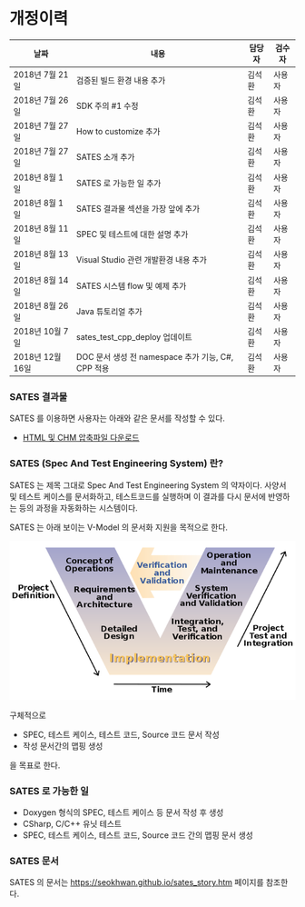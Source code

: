 # 개정이력

|  날짜  | 내용  | 담당자   | 검수자  | 
|---|---|---|---|
|  2018년 7월 21일 | 검증된 빌드 환경 내용 추가  | 김석환  |  사용자  |
|  2018년 7월 26일 | SDK 주의 #1 수정  | 김석환  |  사용자  |
|  2018년 7월 27일 | How to customize 추가  | 김석환  |  사용자  |
|  2018년 7월 27일 | SATES 소개 추가  | 김석환  |  사용자  |
|  2018년 8월 1일 | SATES 로 가능한 일 추가  | 김석환  |  사용자  |
|  2018년 8월 1일 | SATES 결과물 섹션을 가장 앞에 추가 | 김석환  |  사용자  |
|  2018년 8월 11일 | SPEC 및 테스트에 대한 설명 추가 | 김석환  |  사용자  |
|  2018년 8월 13일 | Visual Studio 관련 개발환경 내용 추가 | 김석환  |  사용자  |
|  2018년 8월 14일 | SATES 시스템 flow 및 예제 추가 | 김석환  |  사용자  |
|  2018년 8월 26일 | Java 튜토리얼 추가 | 김석환  |  사용자  |
|  2018년 10월 7일 | sates_test_cpp_deploy 업데이트 | 김석환  |  사용자  |
|  2018년 12월 16일 | DOC 문서 생성 전 namespace 추가 기능, C#, CPP 적용 | 김석환  |  사용자  |
 

### SATES 결과물
SATES 를 이용하면 사용자는 아래와 같은 문서를 작성할 수 있다.
- [HTML 및 CHM 압축파일 다운로드](https://github.com/seokhwan/sates/blob/master/build/sates_doc.zip)


### SATES (Spec And Test Engineering System) 란?
SATES 는 제목 그대로 Spec And Test Engineering System 의 약자이다. 사양서 및 테스트 케이스를 문서화하고, 테스트코드를 실행하며 이 결과를 다시 문서에 반영하는 등의 과정을 자동화하는 시스템이다. 

SATES 는 아래 보이는 V-Model 의 문서화 지원을 목적으로 한다.

![Alt text](resource/img/readme_img/vmodel_img.png "V Model 개념도, 출처 : https://en.wikipedia.org/wiki/V-Model_(software_development)")


구체적으로 

- SPEC, 테스트 케이스, 테스트 코드, Source 코드 문서 작성
- 작성 문서간의 맵핑 생성 

을 목표로 한다.

### SATES 로 가능한 일
- Doxygen 형식의 SPEC, 테스트 케이스 등 문서 작성 후 생성
- CSharp, C/C++ 유닛 테스트
- SPEC, 테스트 케이스, 테스트 코드, Source 코드 간의 맵핑 문서 생성

### SATES 문서
SATES 의 문서는 https://seokhwan.github.io/sates_story.htm 페이지를 참조한다.
